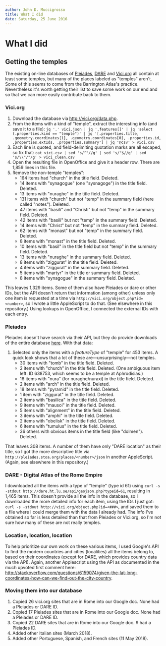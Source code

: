 ```yaml
---
author: John D. Muccigrosso
title: What I did
date: Saturday, 25 June 2016
---
```


# What I did

## Getting the temples

The existing on-line databases of [Pleiades](http://pleiades.stoa.org/), [DARE](http://dare.ht.lu.se) and [Vici.org](http://vici.org/) all contain at least some temples, but many of the places labeled as "temples" aren't. Some of this seems to come from the Barrington Atlas's practice. Nevertheless it's worth getting their list to save some work on our end and so that we can more easily contribute back to them.

### Vici.org

1. Download the database via <http://vici.org/data.php>.
1. From the items with a kind of "temple", extract the interesting info (and save it to a file): `jq '.' vici.json | jq '.features[]' | jq 'select (.properties.kind == "temple")' | jq '[.properties.title, .geometry.coordinates[1], .geometry.coordinates[0], .properties.id, .properties.extIds, .properties.summary'] | jq '@csv' > vici.csv`
1. Each line is quoted, and field-delimiting quotation marks are all escaped, so fix that: `cat vici.csv | sed 's/^"//g' | sed 's/"$//g' | sed 's/\\"/"/g' > vici_clean.csv`
1. Open the resulting file in OpenOffice and give it a header row. There are 1,859 lines in this file.
1. Remove the non-temple "temples":
	- 164 items had "church" in the title field. Deleted.
	- 14 items with "synagogue" (one "sysnagoge") in the title field. Deleted.
	- 13 items with "nuraghe" in the title field. Deleted.
	- 131 items with "church" but not "temp" in the summary field (here called "notes"). Deleted.
	- 47 items with "basili" and "Christi" but not "temp" in the summary field. Deleted.
	- 42 items with "basili" but not "temp" in the summary field. Deleted.
	- 14 items with "Christ" but not "temp" in the summary field. Deleted.
	- 62 items with "monast" but not "temp" in the summary field. Deleted.
	- 8 items with "monast" in the title field. Deleted.
	- 10 items with "basil" in the title field but not "temp" in the summary field. Deleted.
	- 13 items with "nuraghe" in the summary field. Deleted.
	- 8 items with "ziggurat" in the title field. Deleted.
	- 4 items with "ziggurat" in the summary field. Deleted.
	- 5 items with "martyr" in the title or summary field. Deleted.
	- 8 items with "synagogue" in the summary field. Deleted.

This leaves 1,329 items. Some of them also have Pleiades or dare or other IDs, but the API doesn't return that information (among other) unless only one item is requested at a time via `http://vici.org/object.php?id=<number>`, so I wrote a little AppleScript to do that. (See elsewhere in this repository.) Using lookups in OpenOffice, I connected the external IDs with each entry.

### Pleiades

Pleiades doesn't have search via their API, but they do provide downloads of the entire database [here](http://pleiades.stoa.org/downloads). With that data: 

1. Selected only the items with a *featureType* of "temple" for 453 items. A quick look shows that a lot of these are—unsurprisingly—not temples.
	- 30 items with "tomb" in the title field. Deleted.
	- 2 items with "church" in the title field. Deleted. (One ambiguous item left: ID 638753, which seems to be a temple at Aphrodisias.)
 	- 16 items with "nura" (for nuraghe/nuraxi) in the title field. Deleted.
	- 2 items with "arch" in the title field. Deleted.
	- 18 items with "pyramid" in the title field. Deleted.
	- 1 item with "ziggurat" in the title field. Deleted.
	- 2 items with "basilica" in the title field. Deleted.
	- 9 items with "mausol" in the title field. Deleted.
	- 5 items with "alignment" in the title field. Deleted.
	- 3 items with "amphi" in the title field. Deleted.
	- 2 items with "obelisk" in the title field. Deleted.
	- 6 items with "tumulus" in the title field. Deleted.
	- 36 others with obvious items in the title field (like "dolmen"). Deleted.

That leaves 308 items. A number of them have only "DARE location" as their title, so I got the more descriptive title via `http://pleiades.stoa.org/places/<number>/json` in another AppleScript. (Again, see elsewhere in this repository.)

### DARE - Digital Atlas of the Rome Empire

I downloaded all the items with a type of "temple" (type id 61) using `curl -s -stdout http://dare.ht.lu.se/api/geojson.php?typeid=61`, resulting in 1,465 items. This doesn't provide all the info in the database, so I downloaded the more detailed info for each item, using the IDs I just got: `curl -s -stdout http://vici.org/object.php?id=<###>`, and saved them to a file where I could merge them with the data I already had. The info I've obtained so far is less detailed than that from Pleiades or Vici.org, so I'm not sure how many of these are not really temples.

### Location, location, location

To help prioritize our own work on these various items, I used Google's API to find the modern countries and cities (localities) all the items belong to, based on their coordinates (except for DARE, which provides country data via the API). Again, another Applescript using the API as documented in the much upvoted first comment here: <http://stackoverflow.com/questions/6159074/given-the-lat-long-coordinates-how-can-we-find-out-the-city-country>.

### Moving them into our database

1. Copied 26 vici.org sites that are in Rome into our Google doc. None had a Pleiades or DARE ID.
1. Copied 17 Pleiades sites that are in Rome into our Google doc. None had a Pleiades or DARE ID.
1. Copied 22 DARE sites that are in Rome into our Google doc. 9 had a Pleiades ID.
1. Added other Italian sites (March 2018).
1. Added other Portuguese, Spanish, and French sites (11 May 2018).
